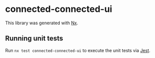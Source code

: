 # connected-connected-ui

This library was generated with [Nx](https://nx.dev).

## Running unit tests

Run `nx test connected-connected-ui` to execute the unit tests via [Jest](https://jestjs.io).
